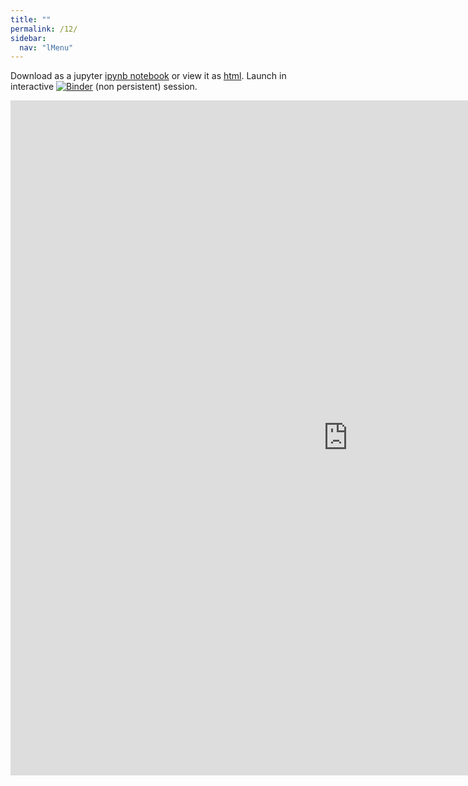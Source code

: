 ```yaml
---
title: ""
permalink: /12/
sidebar:
  nav: "lMenu"
---
```


Download as a jupyter [ipynb notebook](https://datascience-intro.github.io/1MS041-2020/lectures/12.ipynb) or view it as [html](https://datascience-intro.github.io/1MS041-2020/lectures/12.html).
Launch in interactive <a  href="https://mybinder.org/v2/gh/datascience-intro/1MS041-2020/gh-pages?filepath=lectures%2F12.ipynb" target="_blank"><img src="https://mybinder.org/badge_logo.svg" alt="Binder"></img></a> (non persistent) session.

<iframe src="https://datascience-intro.github.io/1MS041-2020/lectures/12.html" width="1080" height="1080" frameborder="0"></iframe>

    